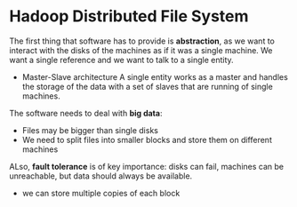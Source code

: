 # Hadoop Distributed File System

The first thing that software has to provide is **abstraction**, as we want to interact with the disks of the machines as if it was a single machine.
We want a single reference and we want to talk to a single entity.
- Master-Slave architecture 
A single entity works as a master and handles the storage of the data with a set of slaves that are running of single machines.


The software needs to deal with **big data**:
- Files may be bigger than single disks
- We need to split files into smaller blocks and store them on different machines

ALso, **fault tolerance** is of key importance: disks can fail, machines can be unreachable, but data should always be available.
- we can store multiple copies of each block




